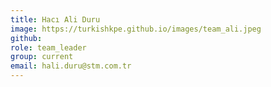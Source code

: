 ```yaml
---
title: Hacı Ali Duru
image: https://turkishkpe.github.io/images/team_ali.jpeg
github: 
role: team_leader
group: current
email: hali.duru@stm.com.tr
---
```




